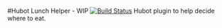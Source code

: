 #Hubot Lunch Helper - WIP [![Build Status](https://travis-ci.org/GabiGrin/hubot-lunch-helper.svg?branch=master)](https://travis-ci.org/GabiGrin/hubot-lunch-helper)
Hubot plugin to help decide where to eat.

